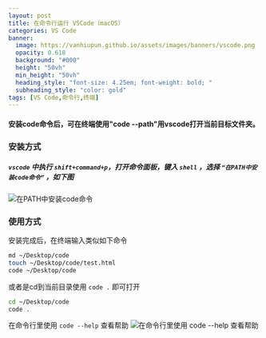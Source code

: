 ```yaml
---
layout: post
title: 在命令行运行 VSCode（macOS）
categories: VS Code
banner:
  image: https://vanhiupun.github.io/assets/images/banners/vscode.png
  opacity: 0.618
  background: "#000"
  height: "50vh"
  min_height: "50vh"
  heading_style: "font-size: 4.25em; font-weight: bold; "
  subheading_style: "color: gold"
tags: [VS Code,命令行,终端]    
---
```

#### 安装code命令后，可在终端使用"code --path"用vscode打开当前目标文件夹。

### 安装方式

##### `vscode` 中执行 `shift+command+p`，打开命令面板，键入 `shell` ，选择 `“在PATH中安装code命令”` ，如下图
![在PATH中安装code命令](https://vanhiupun.github.io/assets/images/banners/code-shell.png) 

### 使用方式

安装完成后，在终端输入类似如下命令
```bash
md ~/Desktop/code
touch ~/Desktop/code/test.html
code ~/Desktop/code
```

或者是cd到当前目录使用 `code .` 即可打开
```bash
cd ~/Desktop/code
code .
```

在命令行里使用 `code --help` 查看帮助
![在命令行里使用 `code --help` 查看帮助](https://vanhiupun.github.io/assets/images/banners/code-cmd.png)